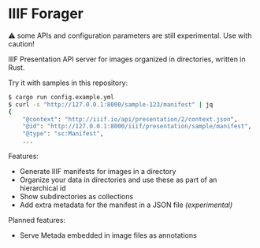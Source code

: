 # IIIF Forager

:warning: some APIs and configuration parameters are still experimental. Use with caution!

IIIF Presentation API server for images organized in directories, written in Rust.

Try it with samples in this repository:

```sh
$ cargo run config.example.yml
$ curl -s "http://127.0.0.1:8000/sample-123/manifest" | jq
{
    "@context": "http://iiif.io/api/presentation/2/context.json",
    "@id": "http://127.0.0.1:8000/iiif/presentation/sample/manifest",
    "@type": "sc:Manifest",
    ...
```

Features:

- Generate IIIF manifests for images in a directory
- Organize your data in directories and use these as part of an hierarchical id
- Show subdirectories as collections
- Add extra metadata for the manifest in a JSON file _(experimental)_

Planned features:

- Serve Metada embedded in image files as annotations
